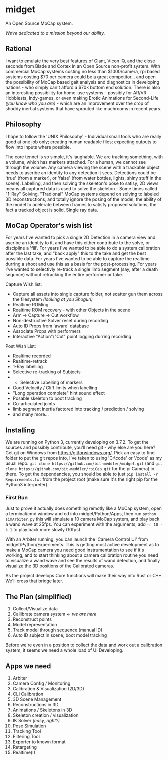 # midget
An Open Source MoCap system.

_We’re dedicated to a mission beyond our ability._

## Rational
I want to emulate the very best features of Giant, Vicon IQ, and the close seconds from Blade and Cortex in an Open Source non-profit system.  With commercial MoCap systems costing no less than $1000/camera, rpi based systems costing $70 per camera could be a great competitor... and open the possibility of MoCap based gait analysis and diagnostics in developing nations - who simply can't afford a $70k bottom end solution.  There is also an interesting possibility for home-use systems - possibly for AR/VR Hobbiests, Indy-games, or even making Erotic Animations for Second-Life _(you know who you are)_ - which are an improvement over the crop of shoddy inertial systems that have sprouted like muchrooms in recent years.

## Philosophy
I hope to follow the 'UNIX Philosophy' - Individual small tools who are really good at one job only; creating human readable files; expecting outputs to flow into inputs where possible.

The core tennet is so simple, it's laughable.  We are tracking something, with a volume, which has markers attached.  For a human, we cannot see through the volume.  Any camera viewing the scene with a trackable object needs to ascribe an identity to any detection it sees.  Detections could be 'true' (from a marker), or 'false' (from water bottles, lights, shiny stuff in the scene).  Labelling, and then solving the skeleton's pose to satisy, 2D views means all captured data is used to solve the skeleton - Some times called "1-Ray" Solving.  "Tradional" MoCap systems depend on solving to labeled 3D reconstructions, and totally ignore the posing of the model, the ability of the model to acelerate between frames to satisfy proposed solutions, the fact a tracked object is solid, Single ray data.

## MoCap Operator's wish list
For years I've wanted to pick a single 2D Detection in a camera view and ascribe an identity to it, and have this either contribute to the solve, or discipline a 'fill'.  For years I've wanted to be able to do a system calibration after the last take, and "back apply" this to the take and get the best possible data.  For years I've wanted to be able to capture the realtime durring a shoot and use this as a basis for the post-processing.  For years I've wanted to selectivly re-track a single limb segment (say, after a death sequnce) without retracking the entire performer or take.

Capture Wish list:
* Capture all assets into single capture folder, not scatter gun them across the filesystem _(looking at you Shogun)_
* Realtime ROMing
* Realtime ROM recovery - with other Objects in the scene
* Arm -> Capture -> Cut workflow
* Non-destructive Solver reset during recording
* Auto ID Props from 'aware' database
* Associate Props with performers
* Interactive "Action"/"Cut" point logging durring recording

Post Wish List:
* Realtime recorded
* Realtime-retrack
* 1-Ray labelling
* Selective re-tracking of Subjects
* * Selective Labelling of markers
* Good Velocity / Cliff limits when labelling
* "Long operation complete" hint sound effect
* Posable skeleton to boot tracking
* Co-articulated joints
* limb segment inertia factored into tracking / prediction / solving
* and many more...

## Installing
We are running on Python 3, currently developing on 3.7.2.  To get the sources and possibly contribute, you'll need git - why else are you here?  Get git on Windows from https://gitforwindows.org/.  Pick an easy to find folder to put the git repos into, I've taken to using 'C:\code' or '/code' as my usual repo.  `git clone https://github.com/bit-meddler/midget.git` (and `git clone https://github.com/bit-meddler/rpiCap.git` for the pi Camera) in there.  To get the dependancies, you should be able to just `pip install -r Requirements.txt` from the project root (make sure it's the right pip for the Python3 interpreter).

### First Run
Just to prove it actually does something remotly like a MoCap system, open a terminal/cmd window and cd into midget/Python/Apps, then run `python simArbiter.py` this will simulate a 10 camera MoCap system, and play back a wand wave at 25fps.  You can experiment with the arguments, add `-r 10 -k 1` to play back more slowly (10fps).

With an Arbiter running, you can launch the 'Camera Control UI' from midget/Python/Experiments.  This is getting most active development as to make a MoCap camera you need good instrumentation to see if it's working, and to start thinking about a camera calibration routine you need to visualize a wand wave and see the results of wand detection, and finally visualize the 3D positions of the Calibrated cameras.

As the project develops Core functions will make their way into Rust or C++.  We'll cross that bridge later.

## The Plan (simplified)
1. Collect/Visualize data
2. Caliibrate camera system _<- we are here_
3. Reconstruct points
4. Model representation
5. Track model through sequence (manual ID)
6. Auto ID subject in scene, boot model tracking

Before we're even in a position to collect the data and work out a calibration system, it seems we need a whole load of UI Developing.

## Apps we need
1. Arbiter
2. Camera Config / Monitoring
3. Calibration & Visualization (2D/3D)
4. CLI Calibration
5. 3D Scene Management
6. Reconstructions in 3D
7. Animations / Skeletons in 3D
8. Skeleton creation / visualization
9. IK Solver _(easy, right?)_
10. Pose Simulation
11. Tracking Tool
12. Filtering Tool
13. Exporter to known format
14. Retargeting
15. Realtime(!)
